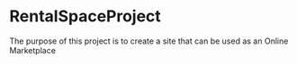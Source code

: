 # RentalSpaceProject
The purpose of this project is to create a site that can be used as an Online Marketplace
